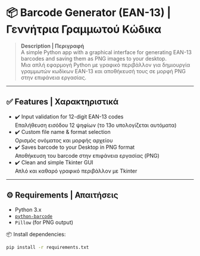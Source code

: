# 📦 Barcode Generator (EAN-13) | Γεννήτρια Γραμμωτού Κώδικα

> **Description | Περιγραφή**  
> A simple Python app with a graphical interface for generating EAN-13 barcodes and saving them as PNG images to your desktop.  
> Μια απλή εφαρμογή Python με γραφικό περιβάλλον για δημιουργία γραμμωτών κωδίκων EAN-13 και αποθήκευσή τους σε μορφή PNG στην επιφάνεια εργασίας.

---

## ✅ Features | Χαρακτηριστικά

- ✔️ Input validation for 12-digit EAN-13 codes  
  Επαλήθευση εισόδου 12 ψηφίων (το 13ο υπολογίζεται αυτόματα)
- ✔️ Custom file name & format selection  
  Ορισμός ονόματος και μορφής αρχείου
- ✔️ Saves barcode to your Desktop in PNG format  
  Αποθήκευση του barcode στην επιφάνεια εργασίας (PNG)
- ✔️ Clean and simple Tkinter GUI  
  Απλό και καθαρό γραφικό περιβάλλον με Tkinter

---

## ⚙️ Requirements | Απαιτήσεις

- Python 3.x
- [`python-barcode`](https://pypi.org/project/python-barcode/)
- `Pillow` (for PNG output)

📦 Install dependencies:
```bash
pip install -r requirements.txt
